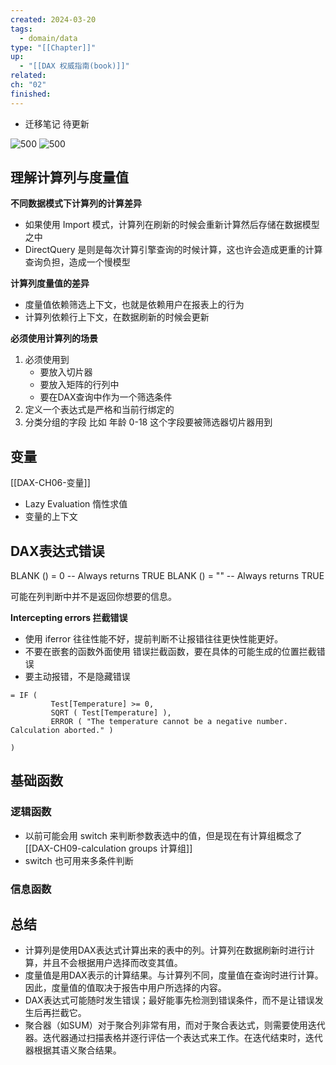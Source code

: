 ```yaml
---
created: 2024-03-20
tags:
  - domain/data
type: "[[Chapter]]"
up:
  - "[[DAX 权威指南(book)]]"
related: 
ch: "02"
finished:
---
```


- 迁移笔记 待更新


![500](https://s1.vika.cn/space/2024/03/20/d7404740b70b413697f07a50cbc6df19)
![500](https://s1.vika.cn/space/2024/03/20/79c7f983c3b04dd8a1bb744d31b966c7)


## 理解计算列与度量值


**不同数据模式下计算列的计算差异**

- 如果使用 Import 模式，计算列在刷新的时候会重新计算然后存储在数据模型之中
- DirectQuery 是则是每次计算引擎查询的时候计算，这也许会造成更重的计算查询负担，造成一个慢模型

**计算列度量值的差异**

- 度量值依赖筛选上下文，也就是依赖用户在报表上的行为
- 计算列依赖行上下文，在数据刷新的时候会更新

**必须使用计算列的场景**

1. 必须使用到
	- 要放入切片器
	- 要放入矩阵的行列中
	- 要在DAX查询中作为一个筛选条件
2. 定义一个表达式是严格和当前行绑定的
3. 分类分组的字段 比如 年龄 0-18 这个字段要被筛选器切片器用到


## 变量

[[DAX-CH06-变量]]


- Lazy Evaluation 惰性求值
- 变量的上下文


## DAX表达式错误

BLANK () = 0     -- Always returns TRUE
BLANK () = ""    -- Always returns TRUE

可能在列判断中并不是返回你想要的信息。

**Intercepting errors 拦截错误**

- 使用 iferror 往往性能不好，提前判断不让报错往往更快性能更好。
- 不要在嵌套的函数外面使用 错误拦截函数，要在具体的可能生成的位置拦截错误
- 要主动报错，不是隐藏错误

```
= IF (
         Test[Temperature] >= 0,
         SQRT ( Test[Temperature] ),
         ERROR ( "The temperature cannot be a negative number. Calculation aborted." )

)
```

## 基础函数

### 逻辑函数

- 以前可能会用 switch 来判断参数表选中的值，但是现在有计算组概念了[[DAX-CH09-calculation groups 计算组]]
- switch 也可用来多条件判断


### 信息函数



## 总结

- 计算列是使用DAX表达式计算出来的表中的列。计算列在数据刷新时进行计算，并且不会根据用户选择而改变其值。
- 度量值是用DAX表示的计算结果。与计算列不同，度量值在查询时进行计算。因此，度量值的值取决于报告中用户所选择的内容。
-  DAX表达式可能随时发生错误；最好能事先检测到错误条件，而不是让错误发生后再拦截它。
- 聚合器（如SUM）对于聚合列非常有用，而对于聚合表达式，则需要使用迭代器。迭代器通过扫描表格并逐行评估一个表达式来工作。在迭代结束时，迭代器根据其语义聚合结果。